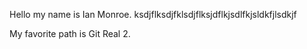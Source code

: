 Hello my name is Ian Monroe.
ksdjflksdjfklsdjflksjdflkjsdlfkjsldkfjlsdkjf



My favorite path is Git Real 2.
